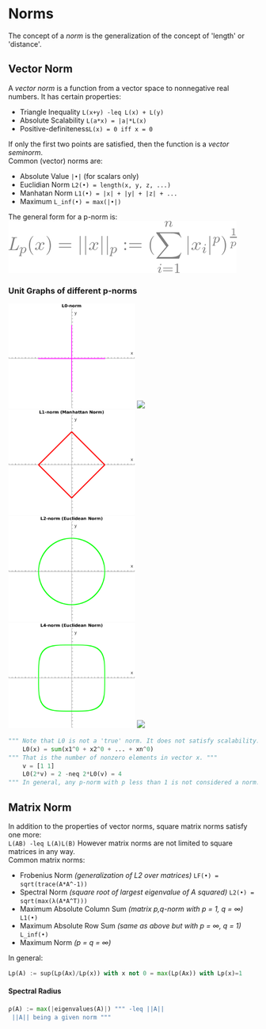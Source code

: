 # Norms
The concept of a *norm* is the generalization of the concept of 'length' or 'distance'.  
## Vector Norm
A *vector norm* is a function from a vector space to nonnegative real numbers. It has certain properties:
* Triangle Inequality `L(x+y) -leq L(x) + L(y)`  
* Absolute Scalability `L(a*x) = |a|*L(x)`  
* Positive-definiteness`L(x) = 0 iff x = 0`  

If only the first two points are satisfied, then the function is a *vector seminorm*.  
Common (vector) norms are:
* Absolute Value `|•|` (for scalars only)  
* Euclidian Norm `L2(•) = length(x, y, z, ...)`  
* Manhatan Norm `L1(•) = |x| + |y| + |z| + ...`  
* Maximum `L_inf(•) = max(|•|)`  

The general form for a p-norm is:  
![p-norm](/img/norms/p-norm.png)
### Unit Graphs of different p-norms  
<img src='/img/norms/L0.png' width='256'></img>
<img src='/img/norms/L½.png' width='256'></img>
<img src='/img/norms/L1.png' width='256'></img>
<img src='/img/norms/L2.png' width='256'></img>
<img src='/img/norms/L4.png' width='256'></img>
<img src='/img/norms/L∞.png' width='256'></img>  
```python
""" Note that L0 is not a 'true' norm. It does not satisfy scalability. Additionally, it has no pth-root: """
    L0(x) = sum(x1^0 + x2^0 + ... + xn^0)
""" That is the number of nonzero elements in vector x. """
    v = [1 1]
    L0(2*v) = 2 -neq 2*L0(v) = 4
""" In general, any p-norm with p less than 1 is not considered a norm. """
```
## Matrix Norm  
In addition to the properties of vector norms, square matrix norms satisfy one more:  
`L(AB) -leq L(A)L(B)`
However matrix norms are not limited to square matrices in any way.  
Common matrix norms:
* Frobenius Norm *(generalization of L2 over matrices)* `LF(•) = sqrt(trace(A*A^-1))`  
* Spectral Norm *(square root of largest eigenvalue of A squared)* `L2(•) = sqrt(max(λ(A*A^T)))` 
* Maximum Absolute Column Sum *(matrix p,q-norm with p = 1, q = ∞)* `L1(•)`
* Maximum Absolute Row Sum *(same as above but with p = ∞, q = 1)* `L_inf(•)`
* Maximum Norm *(p = q = ∞)*  

In general:  
```python
Lp(A) := sup(Lp(Ax)/Lp(x)) with x not 0 = max(Lp(Ax)) with Lp(x)=1
```
#### Spectral Radius
```python
ρ(A) := max(|eigenvalues(A)|) """ -leq ||A|| 
 ||A|| being a given norm """
```
